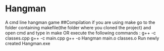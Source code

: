 # Hangman
A cmd line hangman game
##Compilation
if you are using make go to the folder containing makefile(the folder where you cloned the project) and open cmd and type in make
OR execute the following commands : g++ -c classes.cpp
                                    g++ -c main.cpp
                                    g++ -o Hangman main.o classes.o
Run newly created Hangman.exe                                    
